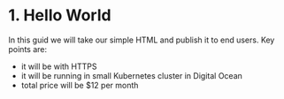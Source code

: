 # 1. Hello World

In this guid we will take our simple HTML and publish it to end users. Key points are:
- it will be with HTTPS
- it will be running in small Kubernetes cluster in Digital Ocean
- total price will be $12 per month